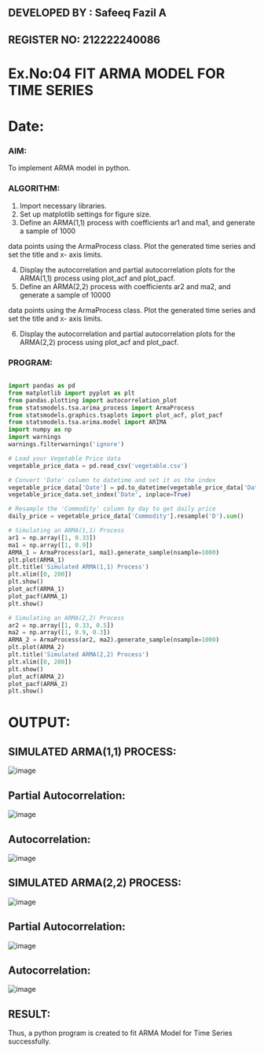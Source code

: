 ## DEVELOPED BY : Safeeq Fazil A
## REGISTER NO: 212222240086

# Ex.No:04   FIT ARMA MODEL FOR TIME SERIES
# Date: 



### AIM:
To implement ARMA model in python.
### ALGORITHM:
1. Import necessary libraries.
2. Set up matplotlib settings for figure size.
3. Define an ARMA(1,1) process with coefficients ar1 and ma1, and generate a sample of 1000

data points using the ArmaProcess class. Plot the generated time series and set the title and x-
axis limits.

4. Display the autocorrelation and partial autocorrelation plots for the ARMA(1,1) process using
plot_acf and plot_pacf.
5. Define an ARMA(2,2) process with coefficients ar2 and ma2, and generate a sample of 10000

data points using the ArmaProcess class. Plot the generated time series and set the title and x-
axis limits.

6. Display the autocorrelation and partial autocorrelation plots for the ARMA(2,2) process using
plot_acf and plot_pacf.
### PROGRAM:
```py

import pandas as pd
from matplotlib import pyplot as plt
from pandas.plotting import autocorrelation_plot
from statsmodels.tsa.arima_process import ArmaProcess
from statsmodels.graphics.tsaplots import plot_acf, plot_pacf
from statsmodels.tsa.arima.model import ARIMA
import numpy as np
import warnings
warnings.filterwarnings('ignore')

# Load your Vegetable Price data
vegetable_price_data = pd.read_csv('vegetable.csv')

# Convert 'Date' column to datetime and set it as the index
vegetable_price_data['Date'] = pd.to_datetime(vegetable_price_data['Date'])
vegetable_price_data.set_index('Date', inplace=True)

# Resample the 'Commodity' column by day to get daily price
daily_price = vegetable_price_data['Commodity'].resample('D').sum()

# Simulating an ARMA(1,1) Process
ar1 = np.array([1, 0.33])
ma1 = np.array([1, 0.9])
ARMA_1 = ArmaProcess(ar1, ma1).generate_sample(nsample=1000)
plt.plot(ARMA_1)
plt.title('Simulated ARMA(1,1) Process')
plt.xlim([0, 200])
plt.show()
plot_acf(ARMA_1)
plot_pacf(ARMA_1)
plt.show()

# Simulating an ARMA(2,2) Process
ar2 = np.array([1, 0.33, 0.5])
ma2 = np.array([1, 0.9, 0.3])
ARMA_2 = ArmaProcess(ar2, ma2).generate_sample(nsample=1000)
plt.plot(ARMA_2)
plt.title('Simulated ARMA(2,2) Process')
plt.xlim([0, 200])
plt.show()
plot_acf(ARMA_2)
plot_pacf(ARMA_2)
plt.show()
```

# OUTPUT:
## SIMULATED ARMA(1,1) PROCESS:
![image](https://github.com/user-attachments/assets/ed2df6cf-c259-4394-a738-171d4c4f3d04)


## Partial Autocorrelation:
![image](https://github.com/user-attachments/assets/3a491ea5-a0e3-4670-8649-1444b8356a27)


## Autocorrelation:
![image](https://github.com/user-attachments/assets/9061b4c4-ce12-4f31-8379-dd8775f4e78d)



## SIMULATED ARMA(2,2) PROCESS:
![image](https://github.com/user-attachments/assets/0c2a4d15-d26b-4870-abda-54cba49f73e6)


## Partial Autocorrelation:
![image](https://github.com/user-attachments/assets/fa337a37-d2f9-4809-a45a-0ab45b3c669a)


## Autocorrelation:
![image](https://github.com/user-attachments/assets/72151952-1d21-4936-b0af-e85d23ecd32e)


## RESULT:
Thus, a python program is created to fit ARMA Model for Time Series successfully.
